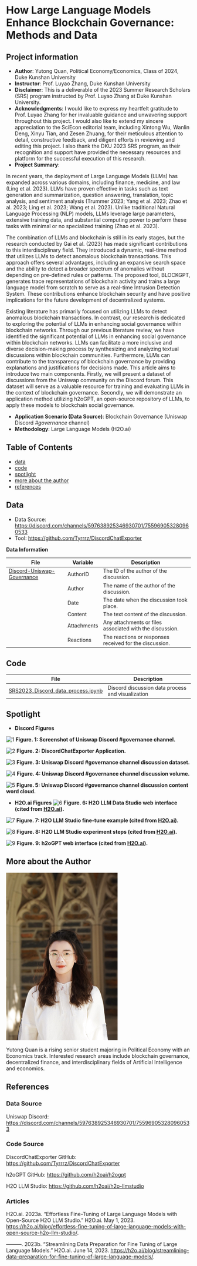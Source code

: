 # How Large Language Models Enhance Blockchain Governance: Methods and Data
## Project information
- **Author**: Yutong Quan, Political Economy/Economics, Class of 2024, Duke Kunshan University
- **Instructor**: Prof. Luyao Zhang, Duke Kunshan University
- **Disclaimer**: This is a deliverable of the 2023 Summer Research Scholars (SRS) program instructed by Prof. Luyao Zhang at Duke Kunshan University.
- **Acknowledgments**: I would like to express my heartfelt gratitude to Prof. Luyao Zhang for her invaluable guidance and unwavering support throughout this project. I would also like to extend my sincere appreciation to the SciEcon editorial team, including Xintong Wu, Wanlin Deng, Xinyu Tian, and Zesen Zhuang, for their meticulous attention to detail, constructive feedback, and diligent efforts in reviewing and editing this project. I also thank the DKU 2023 SRS program, as their recognition and support have provided the necessary resources and platform for the successful execution of this research.
- **Project Summary**: 

In recent years, the deployment of Large Language Models (LLMs) has expanded across various domains, including finance, medicine, and law (Ling et al. 2023). LLMs have proven effective in tasks such as text generation and summarization, question answering, translation, topic analysis, and sentiment analysis (Trummer 2023; Yang et al. 2023; Zhao et al. 2023; Ling et al. 2023; Wang et al. 2023). Unlike traditional Natural Language Processing (NLP) models, LLMs leverage large parameters, extensive training data, and substantial computing power to perform these tasks with minimal or no specialized training (Zhao et al. 2023).

The combination of LLMs and blockchain is still in its early stages, but the research conducted by Gai et al. (2023) has made significant contributions to this interdisciplinary field. They introduced a dynamic, real-time method that utilizes LLMs to detect anomalous blockchain transactions. This approach offers several advantages, including an expansive search space and the ability to detect a broader spectrum of anomalies without depending on pre-defined rules or patterns. The proposed tool, BLOCKGPT, generates trace representations of blockchain activity and trains a large language model from scratch to serve as a real-time Intrusion Detection System. These contributions enhance blockchain security and have positive implications for the future development of decentralized systems.

Existing literature has primarily focused on utilizing LLMs to detect anomalous blockchain transactions. In contrast, our research is dedicated to exploring the potential of LLMs in enhancing social governance within blockchain networks. Through our previous literature review, we have identified the significant potential of LLMs in enhancing social governance within blockchain networks. LLMs can facilitate a more inclusive and diverse decision-making process by synthesizing and analyzing textual discussions within blockchain communities. Furthermore, LLMs can contribute to the transparency of blockchain governance by providing explanations and justifications for decisions made.
This article aims to introduce two main components. Firstly, we will present a dataset of discussions from the Uniswap community on the Discord forum. This dataset will serve as a valuable resource for training and evaluating LLMs in the context of blockchain governance. Secondly, we will demonstrate an application method utilizing h2oGPT, an open-source repository of LLMs, to apply these models to blockchain social governance.


  - **Application Scenario (Data Source)**: Blockchain Governance (Uniswap Discord *#governance* channel)
  - **Methodology**: Large Language Models (H2O.ai)

## Table of Contents
- [data](https://github.com/SciEcon/SRS2023_LLMs-BlockchainGovernance/tree/main#data)
- [code](https://github.com/SciEcon/SRS2023_LLMs-BlockchainGovernance/tree/main#code)
- [spotlight](https://github.com/SciEcon/SRS2023_LLMs-BlockchainGovernance/tree/main#spotlight)
- [more about the author](https://github.com/SciEcon/SRS2023_LLMs-BlockchainGovernance/tree/main#more-about-the-author)
- [references](https://github.com/SciEcon/SRS2023_LLMs-BlockchainGovernance/tree/main#reference)

## Data
- Data Source: https://discord.com/channels/597638925346930701/755969053280960533
- Tool: https://github.com/Tyrrrz/DiscordChatExporter

**Data Information**

| File | Variable | Description |
| ----- | --------- | ----------- |
| [Discord-Uniswap-Governance](https://github.com/SciEcon/SRS2023_LLMs-BlockchainGovernance/blob/main/data/Queried_Data/Discord%20-%20Uniswap%20-%20Governance.csv) | AuthorID | The ID of the author of the discussion. |
| | Author | The name of the author of the discussion. |
| | Date | The date when the discussion took place. |
| | Content | The text content of the discussion. |
| | Attachments | Any attachments or files associated with the discussion. |
| | Reactions | The reactions or responses received for the discussion. |

## Code
| File | Description |
| ----- | ----------- |
| [SRS2023_Discord_data_process.ipynb](https://github.com/SciEcon/SRS2023_LLMs-BlockchainGovernance/blob/main/code/SRS2023_Discord_data_process.ipynb) | Discord discussion data process and visualization |

## Spotlight
- **Discord Figures**

![1](https://github.com/SciEcon/SRS2023_LLMs-BlockchainGovernance/blob/main/spotlight/figures/discord%20screenshot.png?raw=true)
**Figure. 1: Screenshot of Uniswap Discord #governance channel.**


![2](https://github.com/SciEcon/SRS2023_LLMs-BlockchainGovernance/blob/main/spotlight/figures/discordchatexporter.png?raw=true)
**Figure. 2: DiscordChatExporter Application.**


![3](https://github.com/SciEcon/SRS2023_LLMs-BlockchainGovernance/blob/main/spotlight/figures/discord%20dataset.png?raw=true)
**Figure. 3: Uniswap Discord #governance channel discussion dataset.**


![4](https://github.com/SciEcon/SRS2023_LLMs-BlockchainGovernance/blob/main/spotlight/figures/discussion%20volume.png?raw=true)
**Figure. 4: Uniswap Discord #governance channel discussion volume.**


![5](https://github.com/SciEcon/SRS2023_LLMs-BlockchainGovernance/blob/main/spotlight/figures/word%20cloud.png?raw=true)
**Figure. 5: Uniswap Discord #governance channel discussion content word cloud.**


- **H2O.ai Figures**
![6](https://github.com/SciEcon/SRS2023_LLMs-BlockchainGovernance/blob/main/spotlight/figures/LLM%20data%20studio.png?raw=true)
**Figure. 6: H2O LLM Data Studio web interface (cited from [H2O.ai](https://h2o.ai/blog/streamlining-data-preparation-for-fine-tuning-of-large-language-models/)).**


![7](https://github.com/SciEcon/SRS2023_LLMs-BlockchainGovernance/blob/main/spotlight/figures/fine-tune.png?raw=true)
**Figure. 7: H2O LLM Studio fine-tune example (cited from [H2O.ai](https://h2o.ai/blog/effortless-fine-tuning-of-large-language-models-with-open-source-h2o-llm-studio/.)).**


![8](https://github.com/SciEcon/SRS2023_LLMs-BlockchainGovernance/blob/main/spotlight/figures/experiment%20steps.png?raw=true)
**Figure. 8: H2O LLM Studio experiment steps (cited from [H2O.ai](https://h2o.ai/blog/effortless-fine-tuning-of-large-language-models-with-open-source-h2o-llm-studio/.)).**


![9](https://github.com/SciEcon/SRS2023_LLMs-BlockchainGovernance/blob/main/spotlight/figures/h2ogpt.png?raw=true)
**Figure. 9: h2oGPT web interface (cited from [H2O.ai](https://github.com/h2oai/h2ogpt)).**

## More about the Author
![yutong](https://github.com/yutongquan/Yutong-Quan/blob/main/image/chapel%20photo.png?raw=true)

Yutong Quan is a rising senior student majoring in Political Economy with an Economics track. Interested research areas include blockchain governance, decentralized finance, and interdisciplinary fields of Artificial Intelligence and economics.

## References

### Data Source
Uniswap Discord: https://discord.com/channels/597638925346930701/755969053280960533

### Code Source
DiscordChatExporter GitHub: https://github.com/Tyrrrz/DiscordChatExporter

h2oGPT GitHub: https://github.com/h2oai/h2ogpt

H2O LLM Studio: https://github.com/h2oai/h2o-llmstudio

### Articles
H2O.ai. 2023a. “Effortless Fine-Tuning of Large Language Models with Open-Source H2O LLM Studio.” H2O.ai. May 1, 2023. https://h2o.ai/blog/effortless-fine-tuning-of-large-language-models-with-open-source-h2o-llm-studio/.

———. 2023b. “Streamlining Data Preparation for Fine Tuning of Large Language Models.” H2O.ai. June 14, 2023. https://h2o.ai/blog/streamlining-data-preparation-for-fine-tuning-of-large-language-models/.
